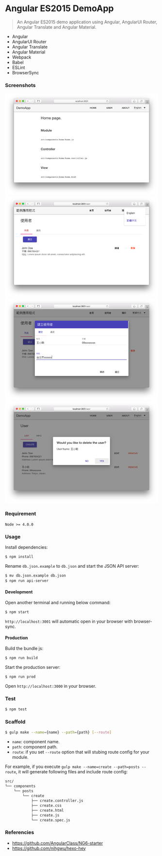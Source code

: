 # Angular ES2015 DemoApp

> An Angular ES2015 demo application using Angular, AngularUI Router, Angular Translate and Angular Material.

- Angular
- AngularUI Router
- Angular Translate
- Angular Material
- Webpack
- Babel
- ESLint
- BrowserSync

### Screenshots

![](screenshots/01.png)
![](screenshots/02.png)
![](screenshots/03.png)
![](screenshots/04.png)

### Requirement

`Node >= 4.0.0`

### Usage

Install dependencies:
```sh
$ npm install
```

Rename `db.json.example` to `db.json` and start the JSON API server:
```sh
$ mv db.json.example db.json
$ npm run api-server
```

#### Development

Open another terminal and running below command:
```sh
$ npm start
```

`http://localhost:3001` will automatic open in your browser with browser-sync.

#### Production

Build the bundle js:
```sh
$ npm run build
```

Start the production server:
```sh
$ npm run prod
```

Open `http://localhost:3000` in your browser.

### Test

```sh
$ npm test
```

### Scaffold

```sh
$ gulp make --name={name} --path={path} [--route]
```

- `name`: component name.
- `path`: component path.
- `route`: if you set `--route` option that will stubing route config for your module.

For example, if you execute `gulp make --name=create --path=posts --route`, it will generate following files and include route config:

```
src/
└── components
    └── posts
        └── create
            ├── create.controller.js
            ├── create.css
            ├── create.html
            ├── create.js
            └── create.spec.js
```

### Referencies
- https://github.com/AngularClass/NG6-starter
- https://github.com/nihgwu/hexo-hey
